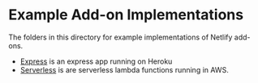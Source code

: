 # Example Add-on Implementations

The folders in this directory for example implementations of Netlify add-ons.

- [Express](./express) is an express app running on Heroku
- [Serverless](./serverless) is are serverless lambda functions running in AWS.
